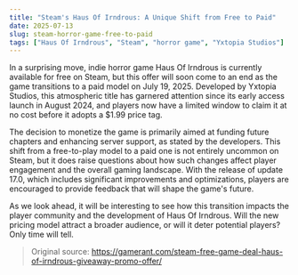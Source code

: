 ```yaml
---
title: "Steam's Haus Of Irndrous: A Unique Shift from Free to Paid"
date: 2025-07-13
slug: steam-horror-game-free-to-paid
tags: ["Haus Of Irndrous", "Steam", "horror game", "Yxtopia Studios"]
---
```


In a surprising move, indie horror game Haus Of Irndrous is currently available for free on Steam, but this offer will soon come to an end as the game transitions to a paid model on July 19, 2025. Developed by Yxtopia Studios, this atmospheric title has garnered attention since its early access launch in August 2024, and players now have a limited window to claim it at no cost before it adopts a $1.99 price tag.

The decision to monetize the game is primarily aimed at funding future chapters and enhancing server support, as stated by the developers. This shift from a free-to-play model to a paid one is not entirely uncommon on Steam, but it does raise questions about how such changes affect player engagement and the overall gaming landscape. With the release of update 17.0, which includes significant improvements and optimizations, players are encouraged to provide feedback that will shape the game's future.

As we look ahead, it will be interesting to see how this transition impacts the player community and the development of Haus Of Irndrous. Will the new pricing model attract a broader audience, or will it deter potential players? Only time will tell.
> Original source: https://gamerant.com/steam-free-game-deal-haus-of-irndrous-giveaway-promo-offer/